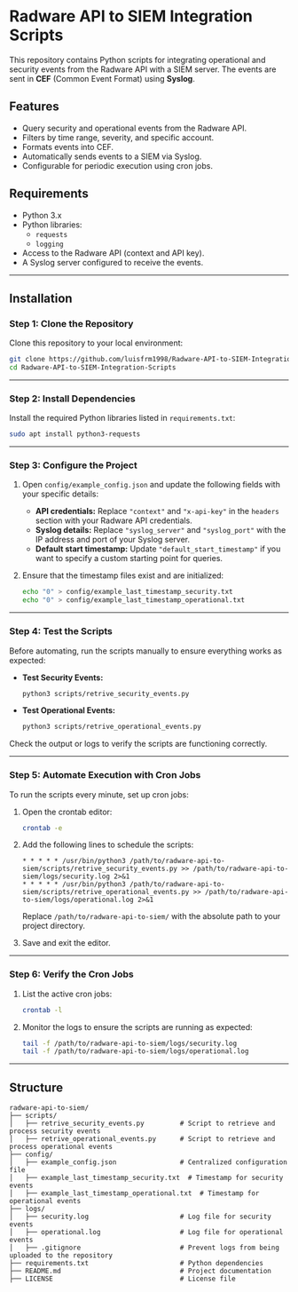 # Radware API to SIEM Integration Scripts

This repository contains Python scripts for integrating operational and security events from the Radware API with a SIEM server. The events are sent in **CEF** (Common Event Format) using **Syslog**.

## Features

- Query security and operational events from the Radware API.
- Filters by time range, severity, and specific account.
- Formats events into CEF.
- Automatically sends events to a SIEM via Syslog.
- Configurable for periodic execution using cron jobs.

## Requirements

- Python 3.x
- Python libraries:
  - `requests`
  - `logging`
- Access to the Radware API (context and API key).
- A Syslog server configured to receive the events.

---

## Installation

### Step 1: Clone the Repository

Clone this repository to your local environment:

```bash
git clone https://github.com/luisfrm1998/Radware-API-to-SIEM-Integration-Scripts
cd Radware-API-to-SIEM-Integration-Scripts
```

---

### Step 2: Install Dependencies

Install the required Python libraries listed in `requirements.txt`:

```bash
sudo apt install python3-requests
```

---

### Step 3: Configure the Project

1. Open `config/example_config.json` and update the following fields with your specific details:
   - **API credentials:** Replace `"context"` and `"x-api-key"` in the `headers` section with your Radware API credentials.
   - **Syslog details:** Replace `"syslog_server"` and `"syslog_port"` with the IP address and port of your Syslog server.
   - **Default start timestamp:** Update `"default_start_timestamp"` if you want to specify a custom starting point for queries.

2. Ensure that the timestamp files exist and are initialized:
   ```bash
   echo "0" > config/example_last_timestamp_security.txt
   echo "0" > config/example_last_timestamp_operational.txt
   ```

---

### Step 4: Test the Scripts

Before automating, run the scripts manually to ensure everything works as expected:

- **Test Security Events:**
  ```bash
  python3 scripts/retrive_security_events.py
  ```

- **Test Operational Events:**
  ```bash
  python3 scripts/retrive_operational_events.py
  ```

Check the output or logs to verify the scripts are functioning correctly.

---

### Step 5: Automate Execution with Cron Jobs

To run the scripts every minute, set up cron jobs:

1. Open the crontab editor:
   ```bash
   crontab -e
   ```

2. Add the following lines to schedule the scripts:

   ```plaintext
   * * * * * /usr/bin/python3 /path/to/radware-api-to-siem/scripts/retrive_security_events.py >> /path/to/radware-api-to-siem/logs/security.log 2>&1
   * * * * * /usr/bin/python3 /path/to/radware-api-to-siem/scripts/retrive_operational_events.py >> /path/to/radware-api-to-siem/logs/operational.log 2>&1
   ```

   Replace `/path/to/radware-api-to-siem/` with the absolute path to your project directory.

3. Save and exit the editor.

---

### Step 6: Verify the Cron Jobs

1. List the active cron jobs:
   ```bash
   crontab -l
   ```

2. Monitor the logs to ensure the scripts are running as expected:
   ```bash
   tail -f /path/to/radware-api-to-siem/logs/security.log
   tail -f /path/to/radware-api-to-siem/logs/operational.log
   ```
 
---

## Structure

```plaintext
radware-api-to-siem/
├── scripts/
│   ├── retrive_security_events.py         # Script to retrieve and process security events
│   ├── retrive_operational_events.py      # Script to retrieve and process operational events
├── config/
│   ├── example_config.json                # Centralized configuration file
│   ├── example_last_timestamp_security.txt  # Timestamp for security events
│   ├── example_last_timestamp_operational.txt  # Timestamp for operational events
├── logs/
│   ├── security.log                       # Log file for security events
│   ├── operational.log                    # Log file for operational events
│   ├── .gitignore                         # Prevent logs from being uploaded to the repository
├── requirements.txt                       # Python dependencies
├── README.md                              # Project documentation
├── LICENSE                                # License file

